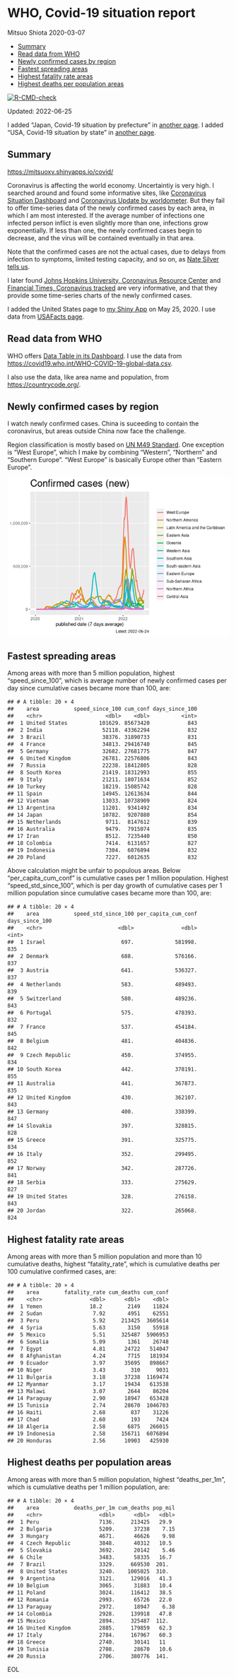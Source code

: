 WHO, Covid-19 situation report
================
Mitsuo Shiota
2020-03-07

-   [Summary](#summary)
-   [Read data from WHO](#read-data-from-who)
-   [Newly confirmed cases by region](#newly-confirmed-cases-by-region)
-   [Fastest spreading areas](#fastest-spreading-areas)
-   [Highest fatality rate areas](#highest-fatality-rate-areas)
-   [Highest deaths per population
    areas](#highest-deaths-per-population-areas)

<!-- badges: start -->

[![R-CMD-check](https://github.com/mitsuoxv/covid/actions/workflows/R-CMD-check.yaml/badge.svg)](https://github.com/mitsuoxv/covid/actions/workflows/R-CMD-check.yaml)
<!-- badges: end -->

Updated: 2022-06-25

I added “Japan, Covid-19 situation by prefecture” in [another
page](Japan.md). I added “USA, Covid-19 situation by state” in [another
page](USA.md).

## Summary

<https://mitsuoxv.shinyapps.io/covid/>

Coronavirus is affecting the world economy. Uncertaintiy is very high. I
searched around and found some informative sites, like [Coronavirus
Situation
Dashboard](https://who.maps.arcgis.com/apps/opsdashboard/index.html#/c88e37cfc43b4ed3baf977d77e4a0667)
and [Coronavirus Update by
worldometer](https://www.worldometers.info/coronavirus/). But they fail
to offer time-series data of the newly confirmed cases by each area, in
which I am most interested. If the average number of infections one
infected person inflict is even slightly more than one, infections grow
exponentially. If less than one, the newly confirmed cases begin to
decrease, and the virus will be contained eventually in that area.

Note that the confirmed cases are not the actual cases, due to delays
from infection to symptoms, limited testing capacity, and so on, as
[Nate Silver tells
us](https://fivethirtyeight.com/features/coronavirus-case-counts-are-meaningless/).

I later found [Johns Hopkins University, Coronavirus Resource
Center](https://coronavirus.jhu.edu/) and [Financial Times, Coronavirus
tracked](https://www.ft.com/content/a26fbf7e-48f8-11ea-aeb3-955839e06441)
are very informative, and that they provide some time-series charts of
the newly confirmed cases.

I added the United States page to [my Shiny
App](https://mitsuoxv.shinyapps.io/covid/) on May 25, 2020. I use data
from [USAFacts
page](https://usafacts.org/visualizations/coronavirus-covid-19-spread-map/).

## Read data from WHO

WHO offers [Data Table in its Dashboard](https://covid19.who.int/table).
I use the data from
<https://covid19.who.int/WHO-COVID-19-global-data.csv>.

I also use the data, like area name and population, from
<https://countrycode.org/>.

## Newly confirmed cases by region

I watch newly confirmed cases. China is suceeding to contain the
coronavirus, but areas outside China now face the challenge.

Region classification is mostly based on [UN M49
Standard](https://unstats.un.org/unsd/methodology/m49/). One exception
is “West Europe”, which I make by combining “Western”, “Northern” and
“Southern Europe”. “West Europe” is basically Europe other than “Eastern
Europe”.

![](README_files/figure-gfm/chart-1.png)<!-- -->

## Fastest spreading areas

Among areas with more than 5 million population, highest
“speed_since_100”, which is average number of newly confirmed cases per
day since cumulative cases became more than 100, are:

    ## # A tibble: 20 × 4
    ##    area           speed_since_100 cum_conf days_since_100
    ##    <chr>                    <dbl>    <dbl>          <int>
    ##  1 United States          101629. 85673420            843
    ##  2 India                   52118. 43362294            832
    ##  3 Brazil                  38376. 31890733            831
    ##  4 France                  34813. 29416740            845
    ##  5 Germany                 32682. 27681775            847
    ##  6 United Kingdom          26781. 22576806            843
    ##  7 Russia                  22238. 18412805            828
    ##  8 South Korea             21419. 18312993            855
    ##  9 Italy                   21211. 18071634            852
    ## 10 Turkey                  18219. 15085742            828
    ## 11 Spain                   14945. 12613634            844
    ## 12 Vietnam                 13033. 10738909            824
    ## 13 Argentina               11201.  9341492            834
    ## 14 Japan                   10782.  9207880            854
    ## 15 Netherlands              9711.  8147612            839
    ## 16 Australia                9479.  7915074            835
    ## 17 Iran                     8512.  7235440            850
    ## 18 Colombia                 7414.  6131657            827
    ## 19 Indonesia                7304.  6076894            832
    ## 20 Poland                   7227.  6012635            832

Above calculation might be unfair to populous areas. Below
“per_capita_cum_conf” is cumulative cases per 1 million population.
Highest “speed_std_since_100”, which is per day growth of cumulative
cases per 1 million population since cumulative cases became more than
100, are:

    ## # A tibble: 20 × 4
    ##    area           speed_std_since_100 per_capita_cum_conf days_since_100
    ##    <chr>                        <dbl>               <dbl>          <int>
    ##  1 Israel                        697.             581998.            835
    ##  2 Denmark                       688.             576166.            837
    ##  3 Austria                       641.             536327.            837
    ##  4 Netherlands                   583.             489493.            839
    ##  5 Switzerland                   580.             489236.            843
    ##  6 Portugal                      575.             478393.            832
    ##  7 France                        537.             454184.            845
    ##  8 Belgium                       481.             404836.            842
    ##  9 Czech Republic                450.             374955.            834
    ## 10 South Korea                   442.             378191.            855
    ## 11 Australia                     441.             367873.            835
    ## 12 United Kingdom                430.             362107.            843
    ## 13 Germany                       400.             338399.            847
    ## 14 Slovakia                      397.             328815.            828
    ## 15 Greece                        391.             325775.            834
    ## 16 Italy                         352.             299495.            852
    ## 17 Norway                        342.             287726.            841
    ## 18 Serbia                        333.             275629.            827
    ## 19 United States                 328.             276158.            843
    ## 20 Jordan                        322.             265068.            824

## Highest fatality rate areas

Among areas with more than 5 million population and more than 10
cumulative deaths, highest “fatality_rate”, which is cumulative deaths
per 100 cumulative confirmed cases, are:

    ## # A tibble: 20 × 4
    ##    area        fatality_rate cum_deaths cum_conf
    ##    <chr>               <dbl>      <dbl>    <dbl>
    ##  1 Yemen               18.2        2149    11824
    ##  2 Sudan                7.92       4951    62551
    ##  3 Peru                 5.92     213425  3605614
    ##  4 Syria                5.63       3150    55918
    ##  5 Mexico               5.51     325487  5906953
    ##  6 Somalia              5.09       1361    26748
    ##  7 Egypt                4.81      24722   514047
    ##  8 Afghanistan          4.24       7715   181934
    ##  9 Ecuador              3.97      35695   898667
    ## 10 Niger                3.43        310     9031
    ## 11 Bulgaria             3.18      37238  1169474
    ## 12 Myanmar              3.17      19434   613538
    ## 13 Malawi               3.07       2644    86204
    ## 14 Paraguay             2.90      18947   653428
    ## 15 Tunisia              2.74      28670  1046703
    ## 16 Haiti                2.68        837    31226
    ## 17 Chad                 2.60        193     7424
    ## 18 Algeria              2.58       6875   266015
    ## 19 Indonesia            2.58     156711  6076894
    ## 20 Honduras             2.56      10903   425930

## Highest deaths per population areas

Among areas with more than 5 million population, highest
“deaths_per_1m”, which is cumulative deaths per 1 million population,
are:

    ## # A tibble: 20 × 4
    ##    area           deaths_per_1m cum_deaths pop_mil
    ##    <chr>                  <dbl>      <dbl>   <dbl>
    ##  1 Peru                   7136.     213425   29.9 
    ##  2 Bulgaria               5209.      37238    7.15
    ##  3 Hungary                4671.      46626    9.98
    ##  4 Czech Republic         3848.      40312   10.5 
    ##  5 Slovakia               3692.      20142    5.46
    ##  6 Chile                  3483.      58335   16.7 
    ##  7 Brazil                 3329.     669530  201.  
    ##  8 United States          3240.    1005025  310.  
    ##  9 Argentina              3121.     129016   41.3 
    ## 10 Belgium                3065.      31883   10.4 
    ## 11 Poland                 3024.     116412   38.5 
    ## 12 Romania                2993.      65726   22.0 
    ## 13 Paraguay               2972.      18947    6.38
    ## 14 Colombia               2928.     139918   47.8 
    ## 15 Mexico                 2894.     325487  112.  
    ## 16 United Kingdom         2885.     179859   62.3 
    ## 17 Italy                  2784.     167967   60.3 
    ## 18 Greece                 2740.      30141   11   
    ## 19 Tunisia                2708.      28670   10.6 
    ## 20 Russia                 2706.     380776  141.

EOL
